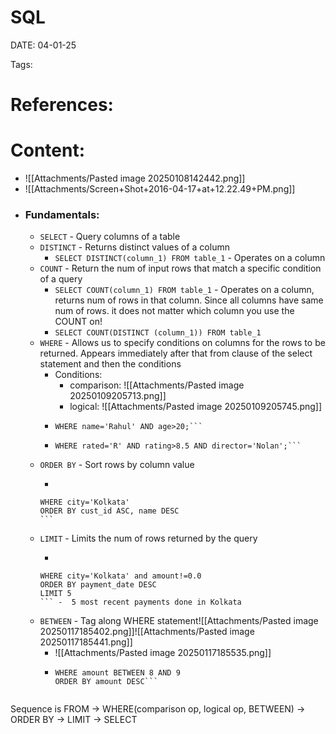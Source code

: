 
# SQL


DATE:  04-01-25


Tags:

# References:




# Content:
- ![[Attachments/Pasted image 20250108142442.png]]
- ![[Attachments/Screen+Shot+2016-04-17+at+12.22.49+PM.png]]
- ### Fundamentals:
	- `SELECT` - Query columns of a table
	- `DISTINCT` - Returns distinct values of a column
		- `SELECT DISTINCT(column_1) FROM table_1` - Operates on a column
	- `COUNT` - Return the num of input rows that match a specific condition of a query
		- `SELECT COUNT(column_1) FROM table_1` - Operates on a column, returns num of rows in that column. Since all columns have same num of rows. it does not matter which column you use the COUNT on!
		- `SELECT COUNT(DISTINCT (column_1)) FROM table_1`
	- `WHERE` - Allows us to specify conditions on columns for the rows to be returned. Appears immediately after that from clause of the select statement and then the conditions
		- Conditions:
			- comparison: ![[Attachments/Pasted image 20250109205713.png]]
			- logical: ![[Attachments/Pasted image 20250109205745.png]]
		- ```SELECT name, age FROM table
		  WHERE name='Rahul' AND age>20;```
		- ```SELECT title FROM films
		  WHERE rated='R' AND rating>8.5 AND director='Nolan';``` 
	- `ORDER BY` - Sort rows by column value
		-  ```SELECT * FROM customer_db
		  WHERE city='Kolkata'
		  ORDER BY cust_id ASC, name DESC
		  ```
	- `LIMIT` - Limits the num of rows returned by the query
		-  ```SELECT * FROM customer_db
		  WHERE city='Kolkata' and amount!=0.0
		  ORDER BY payment_date DESC
		  LIMIT 5
		  ``` -  5 most recent payments done in Kolkata
	- `BETWEEN` - Tag along WHERE statement![[Attachments/Pasted image 20250117185402.png]]![[Attachments/Pasted image 20250117185441.png]]
		- ![[Attachments/Pasted image 20250117185535.png]]
		- ```SELECT * FROM payments_db
		  WHERE amount BETWEEN 8 AND 9
		  ORDER BY amount DESC```


Sequence is FROM -> WHERE(comparison op, logical op, BETWEEN) -> ORDER BY -> LIMIT -> SELECT
